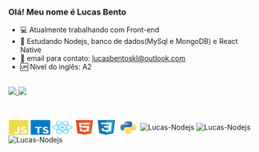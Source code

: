 ### Olá! Meu nome é Lucas Bento

- 💻 Atualmente trabalhando com Front-end
- 🥸 Estudando Nodejs, banco de dados(MySql e MongoDB) e React Native 
- 📨 email para contato: lucasbentoskl@outlook.com
- 🆙 Nivel do inglês: A2

<div>
  <br>
  <a href="https://github.com/Lucas-Bento-D" >
    <img height= '200em' src="https://github-readme-stats.vercel.app/api?username=Lucas-Bento-D&count_private=true&theme=dark" />
    <img height= '200em' src="https://github-readme-stats.vercel.app/api/top-langs/?username=anuraghazra&layout=compact&theme=dark" /> 
  </a>
</div>

<div>
  <br>
  
  ##
  
  <img align="center" alt="Lucas-Js" height="30" width="40" src="https://raw.githubusercontent.com/devicons/devicon/master/icons/javascript/javascript-plain.svg" style="max-width: 100%;">
  <img align="center" alt="Lucas-Ts" height="30" width="40" src="https://raw.githubusercontent.com/devicons/devicon/master/icons/typescript/typescript-plain.svg" style="max-width: 100%;">
  <img align="center" alt="Lucas-React" height="30" width="40" src="https://raw.githubusercontent.com/devicons/devicon/master/icons/react/react-original.svg" style="max-width: 100%;">
  <img align="center" alt="Lucas-HTML" height="30" width="40" src="https://raw.githubusercontent.com/devicons/devicon/master/icons/html5/html5-original.svg" style="max-width: 100%;">
  <img align="center" alt="Lucas-CSS" height="30" width="40" src="https://raw.githubusercontent.com/devicons/devicon/master/icons/css3/css3-original.svg" style="max-width: 100%;">
  <img align="center" alt="Lucas-Python" height="30" width="40" src="https://raw.githubusercontent.com/devicons/devicon/master/icons/python/python-original.svg" style="max-width: 100%;">
  <img align="center" alt="Lucas-Nodejs"  height="30" width="40" src="https://cdn.jsdelivr.net/gh/devicons/devicon/icons/nodejs/nodejs-original.svg" style="max-width: 100%;"/>
  <img align="center" alt="Lucas-Nodejs"  height="30" width="40" src="https://cdn.jsdelivr.net/gh/devicons/devicon/icons/mongodb/mongodb-original.svg" style="max-width: 100%;"/>
  <img align="center" alt="Lucas-Nodejs"  height="30" width="40" src="https://cdn.jsdelivr.net/gh/devicons/devicon/icons/mysql/mysql-original.svg" style="max-width: 100%;"/>
  
  ##
  
</div>
